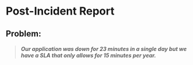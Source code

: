 # Post-Incident Report

## Problem:
> #### _Our application was down for 23 minutes in a single day but we have a SLA that only allows for 15 minutes per year._ 



